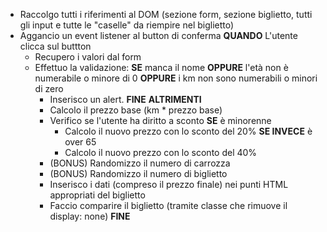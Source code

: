 - Raccolgo tutti i riferimenti al DOM (sezione form, sezione biglietto, tutti gli input e tutte le "caselle" da riempire nel biglietto)
- Aggancio un event listener al button di conferma
  **QUANDO** L'utente clicca sul buttton
  - Recupero i valori dal form
  - Effettuo la validazione:
    **SE** manca il nome
    **OPPURE** l'età non è numerabile o minore di 0
    **OPPURE** i km non sono numerabili o minori di zero
    - Inserisco un alert.
      **FINE**
      **ALTRIMENTI**
    - Calcolo il prezzo base (km \* prezzo base)
    - Verifico se l'utente ha diritto a sconto
      **SE** è minorenne
      - Calcolo il nuovo prezzo con lo sconto del 20%
        **SE INVECE** è over 65
      - Calcolo il nuovo prezzo con lo sconto del 40%
    - (BONUS) Randomizzo il numero di carrozza
    - (BONUS) Randomizzo il numero di biglietto
    - Inserisco i dati (compreso il prezzo finale) nei punti HTML appropriati del biglietto
    - Faccio comparire il biglietto (tramite classe che rimuove il display: none)
      **FINE**
